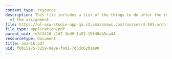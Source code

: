 ```yaml
---
content_type: resource
description: This file includes a list of the things to do after the in class review
  of the assignment.
file: https://ol-ocw-studio-app-qa.s3.amazonaws.com/courses/4-501-architectural-construction-and-computation-fall-2005/f0b15a7532599e8ef0817d5dc62baa90_assn1b.pdf
file_type: application/pdf
parent_uid: fe3f3410-c1d7-3bd9-1a52-19f48db5ca44
resourcetype: Document
title: assn1b.pdf
uid: f0b15a75-3259-9e8e-f081-7d5dc62baa90
---
```

